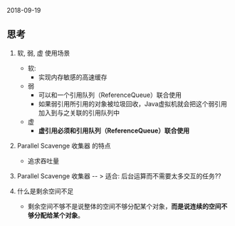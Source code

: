2018-09-19

## 思考
1. 软, 弱, 虚 使用场景
    - 软:
        - 实现内存敏感的高速缓存
    - 弱
        - 可以和一个引用队列（ReferenceQueue）联合使用
        - 如果弱引用所引用的对象被垃圾回收，Java虚拟机就会把这个弱引用加入到与之关联的引用队列中
    - 虚
        - **虚引用必须和引用队列（ReferenceQueue）联合使用**
        
2. Parallel Scavenge 收集器 的特点
    - 追求吞吐量

3. Parallel Scavenge 收集器 -- > 适合: 后台运算而不需要太多交互的任务??


4. 什么是剩余空间不足
    - 剩余空间不够不是说整体的空间不够分配某个对象，**而是说连续的空间不够分配给某个对象**。